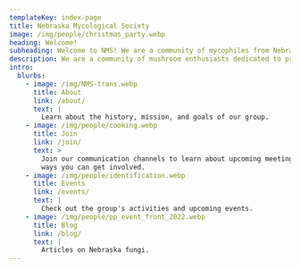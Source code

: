 ```yaml
---
templateKey: index-page
title: Nebraska Mycological Society
image: /img/people/christmas_party.webp
heading: Welcome!
subheading: Welcome to NMS! We are a community of mycophiles from Nebraska and surrounding areas.
description: We are a community of mushroom enthusiasts dedicated to promoting the study, cultivation, and appreciation of fungi. Whether you are a seasoned mycophile or just starting to explore the fascinating world of mushrooms, we invite you to join us in learning more about these mysterious and essential organisms. Our website is a hub of information on local events, forays, educational resources, and more. We hope to inspire curiosity and wonder in the incredible diversity of fungi and their role in our world.
intro:
  blurbs:
    - image: /img/NMS-trans.webp
      title: About
      link: /about/
      text: |
        Learn about the history, mission, and goals of our group.
    - image: /img/people/cooking.webp
      title: Join
      link: /join/
      text: >
        Join our communication channels to learn about upcoming meetings and
        ways you can get involved.
    - image: /img/people/identification.webp
      title: Events
      link: /events/
      text: |
        Check out the group's activities and upcoming events.
    - image: /img/people/pp_event_front_2022.webp
      title: Blog
      link: /blog/
      text: |
        Articles on Nebraska fungi.
---
```

